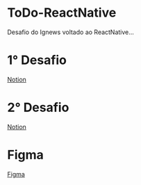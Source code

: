 # ToDo-ReactNative
Desafio do Ignews voltado ao ReactNative... 

# 1° Desafio
[Notion](https://www.notion.so/Desafio-01-Conceitos-do-React-Native-424de969f3274ed5b9b49534b288a04d)

# 2° Desafio

[Notion](https://www.notion.so/Desafio-02-Adicionando-edi-o-e-alertas-800f949f3915496d8238031a8239124b)

# Figma

[Figma](https://www.figma.com/file/AiwHXBs085l8qjQChVpMu0/to.do-(Copy)?node-id=10485%3A499)
